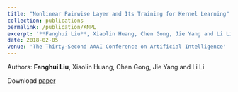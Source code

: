 ```yaml
---
title: "Nonlinear Pairwise Layer and Its Training for Kernel Learning"
collection: publications
permalink: /publication/KNPL
excerpt: '**Fanghui Liu**, Xiaolin Huang, Chen Gong, Jie Yang and Li Li'
date: 2018-02-05
venue: 'The Thirty-Second AAAI Conference on Artificial Intelligence'
---
```

Authors: **Fanghui Liu**, Xiaolin Huang, Chen Gong, Jie Yang and Li Li

Download [paper](http://sgre.github.io/files/KNPL.pdf)
